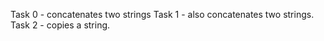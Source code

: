 Task 0 - concatenates two strings
Task 1 - also  concatenates two strings.
Task 2 - copies a string.
